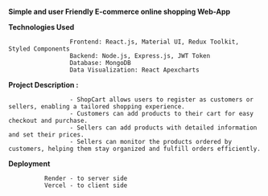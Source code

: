 
 **Simple and user Friendly E-commerce online shopping Web-App**

**Technologies Used**

                     Frontend: React.js, Material UI, Redux Toolkit, Styled Components
                     Backend: Node.js, Express.js, JWT Token
                     Database: MongoDB
                     Data Visualization: React Apexcharts
**Project Description :**

                     - ShopCart allows users to register as customers or sellers, enabling a tailored shopping experience.
                     - Customers can add products to their cart for easy checkout and purchase.
                     - Sellers can add products with detailed information and set their prices.
                     - Sellers can monitor the products ordered by customers, helping them stay organized and fulfill orders efficiently.
**Deployment**

              Render - to server side
              Vercel - to client side
